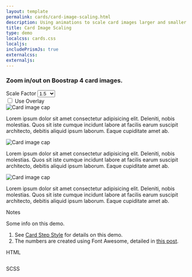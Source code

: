 ```yaml
---
layout: template
permalink: cards/card-image-scaling.html
description: Using animations to scale card images larger and smaller
title: Card Image Scaling
type: demo
localcss: cards.css
localjs:
includePrismJs: true
externalcss:
externaljs: 
---
```


<h3>Zoom in/out on Boostrap 4 card images.</h3>
<label for="factor">Scale Factor</label> 
<select class="custom-select w-10" id="factor" name="factor">
	<option value="1.25">
		1.25
	</option>
	<option value="1.5" selected>
		1.5
	</option>
	<option value="2">
		2
	</option>
</select>
<div class="custom-control custom-checkbox">
    <input type="checkbox" class="custom-control-input" id="cbox">
    <label class="custom-control-label" for="cbox">Use Overlay</label>
</div>

<div class="row">
	<div class="col-4">
		<div class="card card-img-zoom">
			<img alt="Card image cap" class="img-fluid card-img-top" src="https://www.cdc.gov/dhdsp/maps/images/hd_all.jpg">
			<div class="card-body">
				<p>Lorem ipsum dolor sit amet consectetur adipisicing elit. Deleniti, nobis molestias. Quos sit iste cumque incidunt labore at facilis earum suscipit architecto, debitis aliquid ipsum laborum. Eaque cupiditate amet ab.</p>
			</div>
		</div>
	</div>
	<div class="col-4">
		<div class="card card-img-zoom">
			<img alt="Card image cap" class="img-fluid card-img-top" src="https://www.cdc.gov/obesity/data/brfss_2018_ob_white.svg">
			<div class="card-body">
				<p>Lorem ipsum dolor sit amet consectetur adipisicing elit. Deleniti, nobis molestias. Quos sit iste cumque incidunt labore at facilis earum suscipit architecto, debitis aliquid ipsum laborum. Eaque cupiditate amet ab.</p>
			</div>
		</div>
	</div>
	<div class="col-4">
		<div class="card card-img-zoom">
			<img alt="Card image cap" class="img-fluid card-img-top" src="https://www.cdc.gov/dhdsp/maps/images/sd_unemployment.jpg">
			<div class="card-body">
				<p>Lorem ipsum dolor sit amet consectetur adipisicing elit. Deleniti, nobis molestias. Quos sit iste cumque incidunt labore at facilis earum suscipit architecto, debitis aliquid ipsum laborum. Eaque cupiditate amet ab.</p>
			</div>
		</div>
	</div>
</div>

<script id="rendered-js">
    window.addEventListener( 'DOMContentLoaded', function() {
        ( function( $ ) {

            var factor = 2,
                scale = 0;

            $('.img-fluid').on('mousedown',function(event) {
                if ($(':animated').length) {
                    return false;
                }
                $('.img-fluid').css('z-index','0').not(this).removeAttr('style').prev('.reset').hide();
                $(this).css('z-index','9998');
                
                switch (event.which) {
                    case 1:
                        $(this).css('cursor', 'zoom-in');
                        scale++;
                        $(this).animate({
                            width: $(this).width() * $('#factor').val()
                        }, function() {
                            if( 0 === scale ) {
                                $(this).attr('style','')
                            }
                        });
                        
                        break;
                    case 3:
                        $(this).css('cursor', 'zoom-out');
                        if( 0 === scale ) { return false; }
                        scale--;
                        $(this).animate({
                            width: $(this).width() / $('#factor').val()
                        }, function() {
                            if( 0 === scale ) {
                                $(this).attr('style','')
                            }
                        });
                        break;
                    default:
                }
                if( 0 === scale ) {
                    $( this ).prev('.reset').hide();
                    $( '#overlay' ).hide();
                } else {
                    $( this ).prev('.reset').show();
                    if(  $('#cbox' ).is(':checked')){
                        $( '#overlay' ).show();
                    }
                    
                }
            }).on('contextmenu', function() {
                return false;
            });
            
            $('.img-fluid').before('<a class="btn reset" href="#">reset</a>');

            $( 'body' ).append( '<div id="overlay"></div>' )

            $( '.reset' ).on('click', function() {
                $(this).next('.img-fluid').attr('style','').css('cursor', 'zoom-in');
                $( this ).hide();
                $( '#overlay' ).hide();
                scale = 0;
            });
    } )( jQuery );
} );
</script>

<div aria-multiselectable="true" class="accordion indicator-plus accordion-white mb-3" id="accordion-4" role="tabpanel">
	<div class="card">
		<div aria-expanded="false" class="card-header collapsed" data-target="#accordion-4-collapse-3" data-toggle="collapse" id="accordion-4-card-3" role="tab">
			<a class="card-title" data-controls="accordion-4-collapse-3">Notes</a>
		</div>
		<div aria-labelledby="accordion-4-card-3" class="collapse show" id="accordion-4-collapse-3" role="tabpanel">
			<div class="card-body">
				<p>Some info on this demo.</p>
				<ol>
					<li>See <a href="card-step-style.html">Card Step Style</a> for details on this demo.</li>
					<li>The numbers are created using Font Awesome, detailed in <a href="/code/2020/01/06/using-numbers-in-font-awesome-5.html">this post</a>.</li>
				</ol>	
			</div>
		</div>
	</div>
	<div class="card">
		<div aria-expanded="false" class="card-header collapsed" data-target="#accordion-4-collapse-1" data-toggle="collapse" id="accordion-4-card-1" role="tab">
			<a class="card-title" data-controls="accordion-4-collapse-1">HTML</a>
		</div>
		<div aria-labelledby="accordion-4-card-1" class="collapse" id="accordion-4-collapse-1" role="tabpanel">
			<div class="card-body">
				<div class="row">
					<div class="col">
						<pre><code class="language-markup line-numbers"><script type="prism-html-markup"><div class="card card-step bt-3 bt-primary">
	<div class="row no-gutters">
		<div class="col-lg-3">
			<div class="card">
				<div class="card-header bg-tertiary h3 r-none"><i class="fas fa-air-freshener c-primary d-lg-none mr-1"></i>Step <span class="d-lg-block">01</span></div>
				<div class="card-body text-center d-none d-lg-block">
					<i class="fas fa-air-freshener c-primary"></i>
				</div>
			</div>
		</div>
		<div class="col">
			<div class="card">
				<div class="card-header">Header 1</div>
				<div class="card-body">Lorem ipsum dolor, sit amet consectetur adipisicing elit.</div>
			</div>
		</div>
	</div>
</div></script></code></pre>
					</div>
				</div>
			</div>
		</div>
	</div>
	<div class="card">
		<div aria-expanded="false" class="card-header collapsed" data-target="#accordion-4-collapse-2" data-toggle="collapse" id="accordion-4-card-2" role="tab">
			<a class="card-title" data-controls="accordion-4-collapse-2">SCSS</a>
		</div>
		<div aria-labelledby="accordion-4-card-2" class="collapse" id="accordion-4-collapse-2" role="tabpanel">
			<div class="card-body">
				<div class="row">
					<div class="col">
						<pre><code class="language-css line-numbers"><script type="prism-html-markup">.card-step {
	.card-body {
		i, span {
			&.fas, &.far, &.fa-stack {
				font-size:10vw;
				+.fa-stack-1x {
					font-size: 7vw;
				}
			} 
		}
		
		.fa-stack {
			height: 1em;
			width: 1em;
			line-height: 1em;
		}
	}
}</script></code></pre>
					</div>
				</div>
			</div>
		</div>
	</div>
</div>